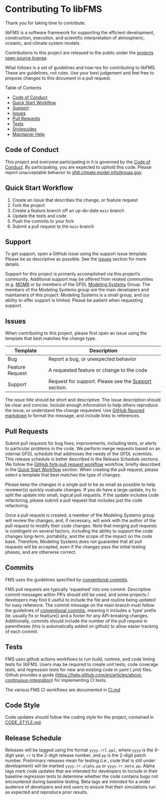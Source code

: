 # Contributing To libFMS

Thank you for taking time to contribute.

libFMS is a software framework for supporting the efficient development,
construction, execution, and scientific interpretation of atmospheric, oceanic,
and climate system models.

Contributions to this project are released to the public under the
[projects open source license](LICENSE.md).

What follows is a set of guidelines and how-tos for contributing to libFMS.
These are guidelines, not rules.  Use your best judgement and feel free to
propose changes to this document in a pull request.


Table of Contents
* [Code of Conduct](#code-of-conduct)
* [Quick Start Workflow](#quick-start-workflow)
* [Support](#support)
* [Issues](#issues)
* [Pull Requests](#pull-requests)
* [Tests](#tests)
* [Styleguides](#styleguides)
* [Maintainer Help](#maintainer-help)

## Code of Conduct

This project and everyone participating in it is governed by the
[Code of Conduct](CODE_OF_CONDUCT.md). By participating, you are expected to
uphold this code. Please report unacceptable behavior to
[gfdl.climate.model.info@noaa.gov](mailto:gfdl.climate.model.info@noaa.gov).

## Quick Start Workflow

1. Create an issue that describes the change, or feature request
2. Fork the project
3. Create a feature branch off an up-do-date `main` branch
4. Update the tests and code
5. Push the commits to your fork
6. Submit a pull request to the `main` branch

## Support

To get support, open a GitHub issue using the support issue template.  Please be
as descriptive as possible.  See the [Issues](#issues) section for more details.

Support for this project is primarily accomplished via this project’s community.
Additional support may be offered from related communities
(e.g. [MOM6](https://github.com/NOAA-GFDL/MOM6) or by members of the GFDL
[Modeling Systems](https://www.gfdl.noaa.gov/modeling-systems) Group.  The
members of the Modeling Systems group are the main developers and maintainers of
this project.  Modeling Systems is a small group, and our ability to offer
support is limited.  Please be patient when requesting support.

## Issues

When contributing to this project, please first open an issue using the template
that best matches the change type.

| Template        | Description                                                        |
| --------------- | ------------------------------------------------------------------ |
| Bug             | Report a bug, or unexpected behavior                               |
| Feature Request | A requested feature or change to the code                          |
| Support         |  Request for support.  Please see the [Support](#support) section. |

The issue title should be short and descriptive.  The issue description should
be clear and concise.  Include enough information to help others reproduce the
issue, or understand the change requested.  Use
[GitHub flavored markdown](https://guides.github.com/features/mastering-markdown/)
to format the message, and include links to references.

## Pull Requests

Submit pull requests for bug fixes, improvements, including tests, or alerts to
particular problems in the code.  We perform merge requests based on an internal
GFDL schedule that addresses the needs of the GFDL scientists.  This release
schedule is better described in the Release Schedule sections.  We follow the
[GitHub fork-pull request workflow](https://guides.github.com/activities/forking/)
workflow, briefly described in the [Quick Start Workflow](#quick-start-workflow)
section.  When creating the pull request, please select a template that best
matches the type of changes.

Please keep the changes in a single pull to be as small as possible to help
reviewer(s) quickly evaluate changes.  If you do have a large update, try to
split the update into small, logical pull requests.  If the update includes code
refactoring, please submit a pull request that includes just the code refactoring.

Once a pull request is created, a member of the Modeling Systems group will
review the changes, and, if necessary, will work with the author of the pull
request to modify their code changes. Note that merging pull requests is
contingent on several factors, including the ability to support the code changes
long-term, portability, and the scope of the impact on the code base. Therefore,
Modeling Systems does not guarantee that all pull requests will be accepted,
even if the changes pass the initial testing phases, and are otherwise correct.

## Commits

FMS uses the guidelines specified by [conventional commits](https://www.conventionalcommits.org/en/v1.0.0/).

FMS pull requests are typically ‘squashed’ into one commit.
Descriptive commit messages within PR’s should still be used, and some projects / developers may find it useful to include the file and routine being updated for easy reference.
The commit message on the main branch must follow the guidelines of [conventional commits](https://www.conventionalcommits.org/en/v1.0.0/), meaning it includes a ‘type’ prefix (ie. usually fix or feat(ure)) and a footer for any API-breaking changes.
Additionally, commits should include the number of the pull request in parentheses (this is automatically added on github) to allow easier tracking of each commit.

## Tests

FMS uses github actions workflows to run build, runtime, and code linting tests for libFMS.  Users may be required to create
unit tests, code coverage tests, and regression tests for new and existing code
in yaml (.yml) files.  Github provides a guide
(https://help.github.com/en/articles/about-continuous-integration) for
implementing CI tests.

The various FMS CI workflows are documented in [CI.md](CI.md)

## Code Style
Code updates should follow the coding style for the project, contained in
[CODE_STYLE.md](CODE_STYLE.md).

## Release Schedule

Releases will be tagged using the format `yyyy.rr[.pp]`, where `yyyy` is the
4-digit year, `rr` is the 2-digit release number, and `pp` is the 2-digit patch
number.  Preliminary releases mean for testing (i.e., code that is still under
development) will be marked `yyyy.rr.alpha.pp` or `yyyy.rr.beta.pp`. Alpha tags
mark code updates that are intended for developers to include in their baseline
regression tests to determine whether the code contains bugs not encountered
during baseline testing. Beta tags are intended for a wider audience of
developers and end users to ensure that their simulations run as expected and
reproduce prior results.
